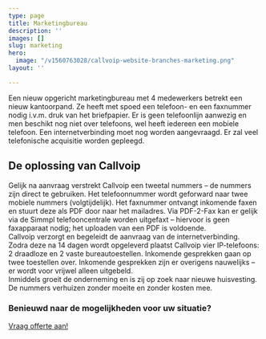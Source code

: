 ```yaml
---
type: page
title: Marketingbureau
description: ''
images: []
slug: marketing
hero:
  image: "/v1560763028/callvoip-website-branches-marketing.png"
layout: ''

---
```

Een nieuw opgericht marketingbureau met 4 medewerkers betrekt een nieuw kantoorpand. Ze heeft met spoed een telefoon- en een faxnummer nodig i.v.m. druk van het briefpapier. Er is geen telefoonlijn aanwezig en men beschikt nog niet over telefoons, wel heeft iedereen een mobiele telefoon. Een internetverbinding moet nog worden aangevraagd. Er zal veel telefonische acquisitie worden gepleegd.

## De oplossing van Callvoip

Gelijk na aanvraag verstrekt Callvoip een tweetal nummers – de nummers zijn direct te gebruiken. Het telefoonnummer wordt geforward naar twee mobiele nummers (volgtijdelijk). Het faxnummer ontvangt inkomende faxen en stuurt deze als PDF door naar het mailadres. Via PDF-2-Fax kan er gelijk via de Simmpl telefooncentrale worden uitgefaxt – hiervoor is geen faxapparaat nodig; het uploaden van een PDF is voldoende.  
Callvoip verzorgt en begeleidt de aanvraag van de internetverbinding. Zodra deze na 14 dagen wordt opgeleverd plaatst Callvoip vier IP-telefoons: 2 draadloze en 2 vaste bureautoestellen. Inkomende gesprekken gaan op twee toestellen over. Inkomende gesprekken zijn er overigens nauwelijks – er wordt voor vrijwel alleen uitgebeld.  
Inmiddels groeit de onderneming en is zij op zoek naar nieuwe huisvesting. De nummers verhuizen zonder moeite en zonder kosten mee.

### Benieuwd naar de mogelijkheden voor uw situatie?

<a href="/offerte/" class="button">Vraag offerte aan!</a>